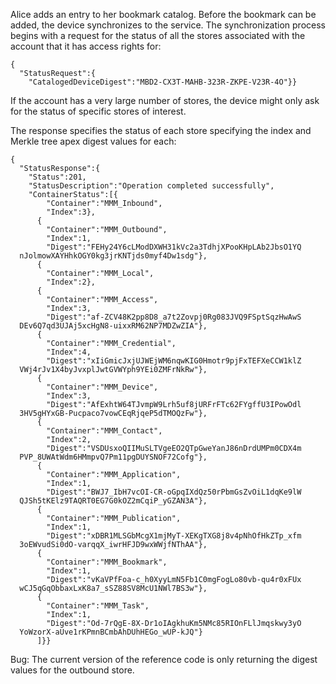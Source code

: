 
Alice adds an entry to her bookmark catalog. Before the bookmark can be 
added, the device synchronizes to the service. The synchronization process
begins with a request for the status of all the stores associated with the 
account that it has access rights for:


~~~~
{
  "StatusRequest":{
    "CatalogedDeviceDigest":"MBD2-CX3T-MAHB-323R-ZKPE-V23R-4O"}}
~~~~


If the account has a very large number of stores, the device might only 
ask for the status of specific stores of interest.

The response specifies the status of each store specifying the index and
Merkle tree apex digest values for each:


~~~~
{
  "StatusResponse":{
    "Status":201,
    "StatusDescription":"Operation completed successfully",
    "ContainerStatus":[{
        "Container":"MMM_Inbound",
        "Index":3},
      {
        "Container":"MMM_Outbound",
        "Index":1,
        "Digest":"FEHy24Y6cLModDXWH31kVc2a3TdhjXPooKHpLAb2JbsO1YQ
  nJolmowXAYHhkOGY0kg3jrKNTjds0myf4Dw1sdg"},
      {
        "Container":"MMM_Local",
        "Index":2},
      {
        "Container":"MMM_Access",
        "Index":3,
        "Digest":"af-ZCV48K2pp8D8_a7t2Zovpj0Rg083JVQ9FSptSqzHwAwS
  DEv6Q7qd3UJAj5xcHgN8-uixxRM62NP7MDZwZIA"},
      {
        "Container":"MMM_Credential",
        "Index":4,
        "Digest":"xIiGmicJxjUJWEjWM6nqwKIG0Hmotr9pjFxTEFXeCCW1klZ
  VWj4rJv1X4byJvxplJwtGVWYph9YEi0ZMFrNkRw"},
      {
        "Container":"MMM_Device",
        "Index":3,
        "Digest":"AfExhtW64TJvmpW9Lrh5uf8jURFrFTc62FYgffU3IPowOdl
  3HV5gHYxGB-Pucpaco7vowCEqRjqeP5dTMOQzFw"},
      {
        "Container":"MMM_Contact",
        "Index":2,
        "Digest":"VSDUsxoQIIMuSLTVgeEO2QTpGweYanJ86nDrdUMPm0CDX4m
  PVP_8UWAtWdm6HMmpvQ7Pm11pgDUYSNOF72Cofg"},
      {
        "Container":"MMM_Application",
        "Index":1,
        "Digest":"BWJ7_IbH7vcOI-CR-oGpqIXdQz50rPbmGsZvOiL1dqKe9lW
  QJSh5tKElz9TAQRT0EG7G0kOZ2mCqiP_yGZAN3A"},
      {
        "Container":"MMM_Publication",
        "Index":1,
        "Digest":"xDBR1MLSGbMcgX1mjMyT-XEKgTXG8j8v4pNhOfHkZTp_xfm
  3oEWvudSi0dO-varqqX_iwrHFJD9wxWWjfNThAA"},
      {
        "Container":"MMM_Bookmark",
        "Index":1,
        "Digest":"vKaVPfFoa-c_h0XyyLmN5Fb1C0mgFogLo80vb-qu4r0xFUx
  wCJ5qGqObbaxLxK8a7_sSZ88SV8McU1NWl7BS3w"},
      {
        "Container":"MMM_Task",
        "Index":1,
        "Digest":"Od-7rQgE-8X-Dr1oIAgkhuKm5NMc85RIOnFLlJmqskwy3yO
  YoWzorX-aUve1rKPmnBCmbAhDUhHEGo_wUP-kJQ"}
      ]}}
~~~~


Bug: The current version of the reference code is only returning the digest 
values for the outbound store.

